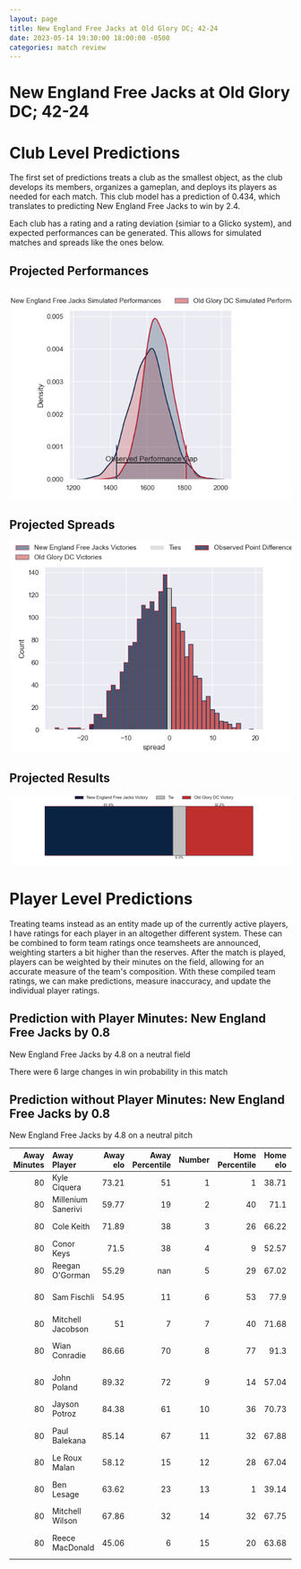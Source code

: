 ```yaml
---  
layout: page  
title: New England Free Jacks at Old Glory DC; 42-24  
date: 2023-05-14 19:30:00 18:00:00 -0500  
categories: match review  
---
```

# New England Free Jacks at Old Glory DC; 42-24

# Club Level Predictions


The first set of predictions treats a club as the smallest object, as the club develops its members, organizes a gameplan, and deploys its players as needed for each match. This club model has a prediction of 0.434, which translates to predicting New England Free Jacks to win by 2.4.

Each club has a rating and a rating deviation (simiar to a Glicko system), and expected performances can be generated. This allows for simulated matches and spreads like the ones below.
## Projected Performances


![Projected Performances](plots/performances_2023-05-14-OldGloryDC-NewEnglandFreeJacks.png)
## Projected Spreads


![Projected Spreads](plots/spreads_2023-05-14-OldGloryDC-NewEnglandFreeJacks.png)
## Projected Results


![Projected Results](plots/resultbar_2023-05-14-OldGloryDC-NewEnglandFreeJacks.png)
# Player Level Predictions


Treating teams instead as an entity made up of the currently active players, I have ratings for each player in an altogether different system. These can be combined to form team ratings once teamsheets are announced, weighting starters a bit higher than the reserves. After the match is played, players can be weighted by their minutes on the field, allowing for an accurate measure of the team's composition. With these compiled team ratings, we can make predictions, measure inaccuracy, and update the individual player ratings.
## Prediction with Player Minutes: New England Free Jacks by 0.8


New England Free Jacks by 4.8 on a neutral field

There were 6 large changes in win probability in this match
## Prediction without Player Minutes: New England Free Jacks by 0.8


New England Free Jacks by 4.8 on a neutral pitch



|   Away Minutes | Away Player        |   Away elo |   Away Percentile |   Number |   Home Percentile |   Home elo | Home Player              |   Home Minutes |
|---------------:|:-------------------|-----------:|------------------:|---------:|------------------:|-----------:|:-------------------------|---------------:|
|             80 | Kyle Ciquera       |      73.21 |                51 |        1 |                 1 |      38.71 | Jack Iscaro              |             80 |
|             80 | Millenium Sanerivi |      59.77 |                19 |        2 |                40 |      71.1  | Nic Souchon              |             80 |
|             80 | Cole Keith         |      71.89 |                38 |        3 |                26 |      66.22 | Kyle Stewart             |             80 |
|             80 | Conor Keys         |      71.5  |                38 |        4 |                 9 |      52.57 | Tevita Naqali            |             80 |
|             80 | Reegan O'Gorman    |      55.29 |               nan |        5 |                29 |      67.02 | Kyle Baillie             |             80 |
|             80 | Sam Fischli        |      54.95 |                11 |        6 |                53 |      77.9  | Lautaro Ezequiel Bavaro  |             80 |
|             80 | Mitchell Jacobson  |      51    |                 7 |        7 |                40 |      71.68 | Niko Jones               |             80 |
|             80 | Wian Conradie      |      86.66 |                70 |        8 |                77 |      91.3  | Jamason Fa'anana Schultz |             80 |
|             80 | John Poland        |      89.32 |                72 |        9 |                14 |      57.04 | Danny Joseph Tusitala    |             80 |
|             80 | Jayson Potroz      |      84.38 |                61 |       10 |                36 |      70.73 | Gradyn Bowd              |             80 |
|             80 | Paul Balekana      |      85.14 |                67 |       11 |                32 |      67.88 | Tafeaga Junior Sau       |             80 |
|             80 | Le Roux Malan      |      58.12 |                15 |       12 |                28 |      67.04 | Thretton Palamo          |             80 |
|             80 | Ben Lesage         |      63.62 |                23 |       13 |                 1 |      39.14 | William Talataina-Mu     |             80 |
|             80 | Mitchell Wilson    |      67.86 |                32 |       14 |                32 |      67.75 | Peni Lasaqa              |             80 |
|             80 | Reece MacDonald    |      45.06 |                 6 |       15 |                20 |      63.68 | Joaquin Diaz Bonilla     |             80 |

